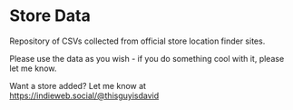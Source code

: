 # Store Data

Repository of CSVs collected from official store location finder sites.

Please use the data as you wish - if you do something cool with it, please let me know.

Want a store added? Let me know at https://indieweb.social/@thisguyisdavid
